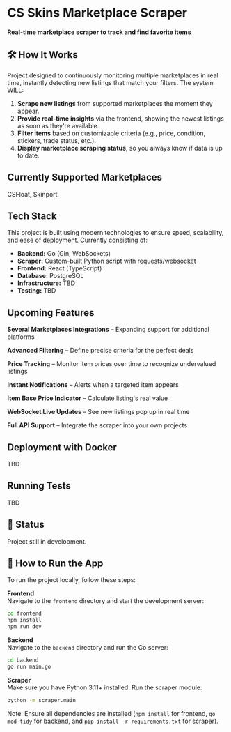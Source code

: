 # CS Skins Marketplace Scraper

**Real-time marketplace scraper to track and find favorite items**

## 🛠 How It Works

Project designed to continuously monitoring multiple marketplaces in real time, instantly detecting new listings that match your filters. The system WILL:

1. **Scrape new listings** from supported marketplaces the moment they appear.
2. **Provide real-time insights** via the frontend, showing the newest listings as soon as they're available.
3. **Filter items** based on customizable criteria (e.g., price, condition, stickers, trade status, etc.).
4. **Display marketplace scraping status**, so you always know if data is up to date.

## Currently Supported Marketplaces

CSFloat, Skinport

## Tech Stack

This project is built using modern technologies to ensure speed, scalability, and ease of deployment. Currently consisting of:

- **Backend:** Go (Gin, WebSockets)
- **Scraper:** Custom-built Python script with requests/websocket
- **Frontend:** React (TypeScript)
- **Database:** PostgreSQL
- **Infrastructure:** TBD
- **Testing:** TBD

## Upcoming Features

**Several Marketplaces Integrations** – Expanding support for additional platforms

**Advanced Filtering** – Define precise criteria for the perfect deals

**Price Tracking** – Monitor item prices over time to recognize undervalued listings

**Instant Notifications** – Alerts when a targeted item appears

**Item Base Price Indicator** – Calculate listing's real value

**WebSocket Live Updates** – See new listings pop up in real time

**Full API Support** – Integrate the scraper into your own projects

## Deployment with Docker

TBD

## Running Tests

TBD

## 📌 Status

Project still in development.

## 🚀 How to Run the App

To run the project locally, follow these steps:

**Frontend**  
Navigate to the `frontend` directory and start the development server:
```bash
cd frontend
npm install
npm run dev
```

**Backend**  
Navigate to the `backend` directory and run the Go server:
```bash
cd backend
go run main.go
```

**Scraper**  
Make sure you have Python 3.11+ installed. Run the scraper module:
```bash
python -m scraper.main
```
Note: Ensure all dependencies are installed (`npm install` for frontend, `go mod tidy` for backend, and `pip install -r requirements.txt` for scraper).
